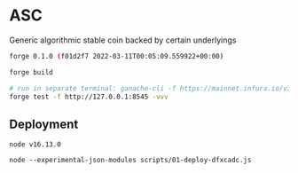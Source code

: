 # ASC

Generic algorithmic stable coin backed by certain underlyings

```bash
forge 0.1.0 (f01d2f7 2022-03-11T00:05:09.559922+00:00)

forge build

# run in separate terminal: ganache-cli -f https://mainnet.infura.io/v3/406b22e3688c42898054d22555f43271
forge test -f http://127.0.0.1:8545 -vvv
```


## Deployment

```
node v16.13.0

node --experimental-json-modules scripts/01-deploy-dfxcadc.js
```
